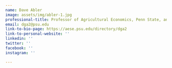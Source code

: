 ```yaml
---
name: Dave Abler
image: assets/img/abler-1.jpg
professional-title: Professor of Agricultural Economics, Penn State, and Project Director
email: dga2@psu.edu
link-to-bio-page: https://aese.psu.edu/directory/dga2
link-to-personal-website: ''
linkedin: ''
twitter: ''
facebook: ''
instagram: ''

---
```

